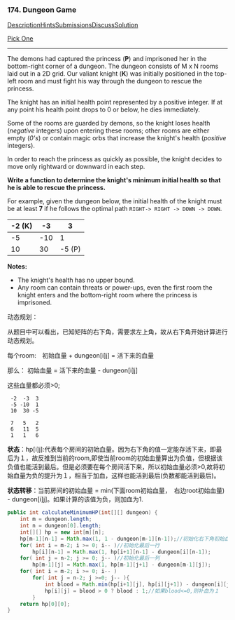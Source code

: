 ### 174. Dungeon Game

[Description](https://leetcode.com/problems/dungeon-game/description/)[Hints](https://leetcode.com/problems/dungeon-game/hints/)[Submissions](https://leetcode.com/problems/dungeon-game/submissions/)[Discuss](https://leetcode.com/problems/dungeon-game/discuss/)[Solution](https://leetcode.com/problems/dungeon-game/solution/)

[Pick One](https://leetcode.com/problems/random-one-question/)

------

The demons had captured the princess (**P**) and imprisoned her in the bottom-right corner of a dungeon. The dungeon consists of M x N rooms laid out in a 2D grid. Our valiant knight (**K**) was initially positioned in the top-left room and must fight his way through the dungeon to rescue the princess.

The knight has an initial health point represented by a positive integer. If at any point his health point drops to 0 or below, he dies immediately.

Some of the rooms are guarded by demons, so the knight loses health (*negative* integers) upon entering these rooms; other rooms are either empty (*0's*) or contain magic orbs that increase the knight's health (*positive* integers).

In order to reach the princess as quickly as possible, the knight decides to move only rightward or downward in each step.

 

**Write a function to determine the knight's minimum initial health so that he is able to rescue the princess.**

For example, given the dungeon below, the initial health of the knight must be at least **7** if he follows the optimal path `RIGHT-> RIGHT -> DOWN -> DOWN`.

| -2 (K) | -3   | 3      |
| ------ | ---- | ------ |
| -5     | -10  | 1      |
| 10     | 30   | -5 (P) |

**Notes:**

- The knight's health has no upper bound.
- Any room can contain threats or power-ups, even the first room the knight enters and the bottom-right room where the princess is imprisoned.



动态规划：

从题目中可以看出，已知矩阵的右下角，需要求左上角，故从右下角开始计算进行动态规划。

每个room:　初始血量 + dungeon[i]j] = 活下来的血量

那么： 初始血量 = 活下来的血量 - dungeon[i]j]

这些血量都必须>0;

```jav
 -2  -3  3
 -5 -10  1
 10  30 -5
 
 7   5   2
 6   11  5
 1   1   6
```

**状态**：hp[i]j]:代表每个房间的初始血量。因为右下角的值一定能存活下来，即最后为１，故反推到当前的room,即使当前room的初始血量算出为负值，但根据该负值也能活到最后。但是必须要在每个房间活下来，所以初始血量必须>0,故将初始血量为负的提升为１，相当于加血，这样也能活到最后(负数都能活到最后)。

**状态转移**：当前房间的初始血量 = min(下面room初始血量，　右边root初始血量) - dungeon[i]j]。如果计算的该值为负，则加血为1.

```java
public int calculateMinimumHP(int[][] dungeon) {
    int m = dungeon.length;
    int n = dungeon[0].length;
    int[][] hp = new int[m][n];
    hp[m-1][n-1] = Math.max(1, 1 - dungeon[m-1][n-1]);//初始化右下角初始血量
    for( int i = m-2; i >= 0; i-- )//初始化最后一行
        hp[i][n-1] = Math.max(1, hp[i+1][n-1] - dungeon[i][n-1]);
    for( int j = n-2; j >= 0; j-- )//初始化最后一列
        hp[m-1][j] = Math.max(1, hp[m-1][j+1] - dungeon[m-1][j]);
    for( int i = m-2; i >= 0; i-- )
        for( int j = n-2; j >=0; j-- ){
            int blood = Math.min(hp[i+1][j], hp[i][j+1]) - dungeon[i][j];
            hp[i][j] = blood > 0 ? blood : 1;//如果blood<=0,则补血为１
        }
    return hp[0][0];
}
```

